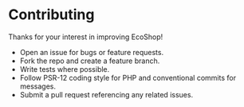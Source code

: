 # Contributing

Thanks for your interest in improving EcoShop!

- Open an issue for bugs or feature requests.
- Fork the repo and create a feature branch.
- Write tests where possible.
- Follow PSR-12 coding style for PHP and conventional commits for messages.
- Submit a pull request referencing any related issues.
